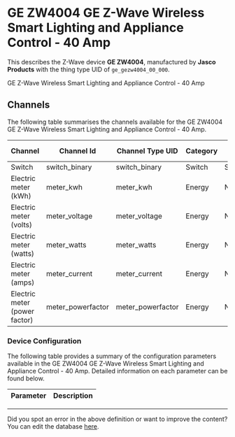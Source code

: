 
# GE ZW4004 GE Z-Wave Wireless Smart Lighting and Appliance Control - 40 Amp

This describes the Z-Wave device **GE ZW4004**, manufactured by **Jasco Products** with the thing type UID of ```ge_gezw4004_00_000```. 

GE Z-Wave Wireless Smart Lighting and Appliance Control - 40 Amp

## Channels
The following table summarises the channels available for the GE ZW4004 GE Z-Wave Wireless Smart Lighting and Appliance Control - 40 Amp.

| Channel | Channel Id | Channel Type UID | Category | Item Type |
|---------|------------|------------------|----------|-----------|
| Switch | switch_binary | switch_binary | Switch | Switch |
| Electric meter (kWh) | meter_kwh | meter_kwh | Energy | Number |
| Electric meter (volts) | meter_voltage | meter_voltage | Energy | Number |
| Electric meter (watts) | meter_watts | meter_watts | Energy | Number |
| Electric meter (amps) | meter_current | meter_current | Energy | Number |
| Electric meter (power factor) | meter_powerfactor | meter_powerfactor | Energy | Number |




### Device Configuration
The following table provides a summary of the configuration parameters available in the GE ZW4004 GE Z-Wave Wireless Smart Lighting and Appliance Control - 40 Amp.
Detailed information on each parameter can be found below.

| Parameter   | Description |
|-------------|-------------|




---

Did you spot an error in the above definition or want to improve the content?
You can edit the database [here](http://www.cd-jackson.com/index.php/zwave/zwave-device-database/zwave-device-list/devicesummary/655).

